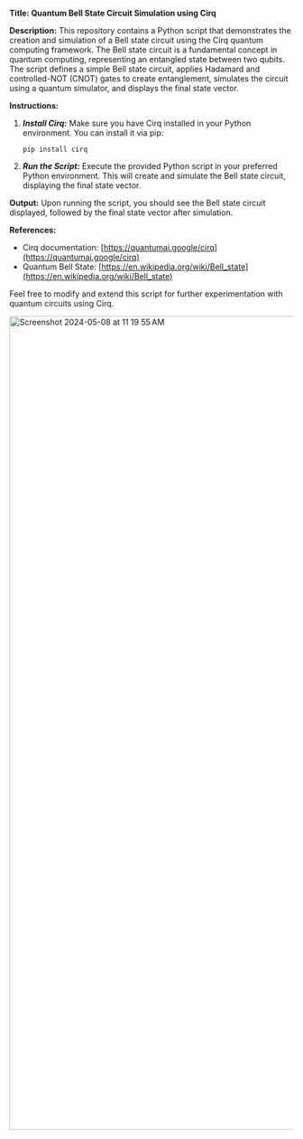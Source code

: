 **Title: Quantum Bell State Circuit Simulation using Cirq**

**Description:**
This repository contains a Python script that demonstrates the creation and simulation of a Bell state circuit using the Cirq quantum computing framework. The Bell state circuit is a fundamental concept in quantum computing, representing an entangled state between two qubits. The script defines a simple Bell state circuit, applies Hadamard and controlled-NOT (CNOT) gates to create entanglement, simulates the circuit using a quantum simulator, and displays the final state vector.

**Instructions:**
1. ***Install Cirq:*** Make sure you have Cirq installed in your Python environment. You can install it via pip:
   ```
   pip install cirq
   ```

2. ***Run the Script:*** Execute the provided Python script in your preferred Python environment. This will create and simulate the Bell state circuit, displaying the final state vector.

**Output:**
Upon running the script, you should see the Bell state circuit displayed, followed by the final state vector after simulation.

**References:**
- Cirq documentation: [https://quantumai.google/cirq](https://quantumai.google/cirq)
- Quantum Bell State: [https://en.wikipedia.org/wiki/Bell_state](https://en.wikipedia.org/wiki/Bell_state)

Feel free to modify and extend this script for further experimentation with quantum circuits using Cirq.

<img width="1440" alt="Screenshot 2024-05-08 at 11 19 55 AM" src="https://github.com/Aayushi-4094/QuantumCircuit/assets/97082852/8cb7035d-d16b-4197-8b26-a333db66beba">
